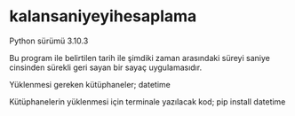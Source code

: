 # kalansaniyeyihesaplama
Python sürümü 3.10.3

Bu program ile belirtilen tarih ile şimdiki zaman arasındaki süreyi saniye cinsinden sürekli geri sayan bir sayaç uygulamasıdır.

Yüklenmesi gereken kütüphaneler;
datetime

Kütüphanelerin yüklenmesi için terminale yazılacak kod;
pip install datetime
